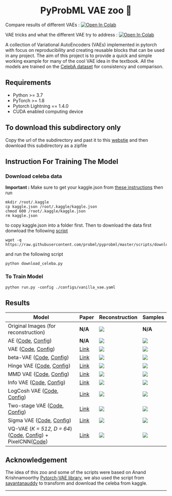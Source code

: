 <h1 align="center">
  <b>PyProbML VAE zoo 🐘 </b><br>
</h1>

Compare results of different VAEs : <a href="https://colab.research.google.com/github/probml/probml-notebooks/blob/main/notebooks/vae_compare_results.ipynb" target="_parent"><img src="https://colab.research.google.com/assets/colab-badge.svg" alt="Open In Colab"/></a>

VAE tricks and what the different VAE try to address : <a href="https://colab.research.google.com/github/probml/probml-notebooks/blob/main/notebooks/vae_tricks.ipynb" target="_parent"><img src="https://colab.research.google.com/assets/colab-badge.svg" alt="Open In Colab"/></a>

A collection of Variational AutoEncoders (VAEs) implemented in pytorch with focus on reproducibility and creating reusable blocks that can be used in any project. The aim of this project is to provide
a quick and simple working example for many of the cool VAE idea in the textbook. All the models are trained on the [CelebA dataset](http://mmlab.ie.cuhk.edu.hk/projects/CelebA.html)
for consistency and comparison. 

## Requirements
- Python >= 3.7
- PyTorch >= 1.8
- Pytorch Lightning  == 1.4.0
- CUDA enabled computing device

## To download this subdirectory only 

Copy the url of the subdirectory and past it to this [webstie](https://download-directory.github.io) and then download this subdirectory as a zipfile

## Instruction For Training The Model

### Download celeba data

**Important :** Make sure to get your kaggle.json from [these instructions](https://github.com/Kaggle/kaggle-api#api-credentials) then run 
```
mkdir /root/.kaggle 
cp kaggle.json /root/.kaggle/kaggle.json
chmod 600 /root/.kaggle/kaggle.json
rm kaggle.json
```

to copy kaggle.json into a folder first. Then to download the data first donwload the following [script](https://github.com/probml/pyprobml/blob/master/scripts/download_celeba.py)
```
wget -q https://raw.githubusercontent.com/probml/pyprobml/master/scripts/download_celeba.py
```
and run the following script
```
python download_celeba.py
```

### To Train Model

```
python run.py -config ./configs/vanilla_vae.yaml
```

## Results

| Model                                                                  | Paper                                            |Reconstruction | Samples |
|------------------------------------------------------------------------|--------------------------------------------------|---------------|---------|
| Original Images (for reconstruction)                                   |**N/A**                                           |    ![][1]     | **N/A** |
| AE ([Code][ae_code], [Config][ae_config])                              |**N/A**                                           |    ![][18]     | ![][19] |
| VAE ([Code][vae_code], [Config][vae_config])                           |[Link](https://arxiv.org/abs/1312.6114)           |    ![][2]     | ![][10] |
| beta-VAE ([Code][beta_vae_code], [Config][beta_vae_config])            |[Link](https://openreview.net/pdf?id=Sy2fzU9gl)    |    ![][20]     | ![][21] |
| Hinge VAE ([Code][hingevae_code], [Config][hingevae_config])           |[Link](https://arxiv.org/abs/1606.04934)          |    ![][3]     | ![][11] |
| MMD VAE ([Code][mmdvae_code], [Config][mmdvae_config])                 |[Link](https://arxiv.org/abs/1706.02262)          |    ![][4]     | ![][12] |
| Info VAE   ([Code][infovae_code], [Config][infovae_config])            |[Link](https://arxiv.org/abs/1706.02262)          |    ![][5]     | ![][13] |
| LogCosh VAE   ([Code][logcoshvae_code], [Config][logcoshvae_config])   |[Link](https://openreview.net/forum?id=rkglvsC9Ym)|    ![][6]     | ![][14] |
| Two-stage VAE   ([Code][twostage_code], [Config][twostage_config])     |[Link](https://arxiv.org/abs/1903.05789)          |    ![][7]     | ![][15] |
| Sigma VAE   ([Code][sigma_code], [Config][sigma_config])               |[Link](https://arxiv.org/abs/2006.13202)          |    ![][8]     | ![][16] |
| VQ-VAE (*K = 512, D = 64*) ([Code][vqvae_code], [Config][vqvae_config]) + PixelCNN([Code][pixelCNN_code]) |[Link](https://arxiv.org/abs/1711.00937)          |    ![][9]     | ![][17] |

## Acknowledgement

The idea of this zoo and some of the scripts were based on Anand Krishnamoorthy [Pytorch-VAE library](https://github.com/AntixK/PyTorch-VAE), we also used the script from [sayantanauddy](https://github.com/sayantanauddy/vae_lightning) to transform and download the celeba from kaggle. 

-----------

[ae_code]: https://github.com/probml/pyprobml/blob/master/scripts/vae/models/vanilla_ae.py
[vae_code]: https://github.com/probml/pyprobml/blob/master/scripts/vae/models/vanilla_vae.py
[mmdvae_code]: https://github.com/probml/pyprobml/blob/master/scripts/vae/models/mmd_vae.py
[hingevae_code]: https://github.com/probml/pyprobml/blob/master/scripts/vae/models/hinge_vae.py
[logcoshvae_code]: https://github.com/probml/pyprobml/blob/master/scripts/vae/models/logcosh_vae.py
[infovae_code]: https://github.com/probml/pyprobml/blob/master/scripts/vae/models/info_vae.py
[vqvae_code]: https://github.com/probml/pyprobml/blob/master/scripts/vae/models/vq_vae.py
[twostage_code]: https://github.com/probml/pyprobml/blob/master/scripts/vae/models/two_stage_vae.py
[sigma_code]: https://github.com/probml/pyprobml/blob/master/scripts/vae/models/sigma_vae.py
[pixelCNN_code]: https://github.com/probml/pyprobml/blob/master/scripts/vae/models/sigma_vae.py
[beta_vae_code]: https://github.com/probml/pyprobml/blob/master/scripts/vae/models/beta_vae.py

[ae_config]: https://github.com/probml/pyprobml/blob/master/scripts/vae/configs/vanilla_ae.yaml
[vae_config]: https://github.com/probml/pyprobml/blob/master/scripts/vae/configs/vanilla_vae.yaml
[logcoshvae_config]: https://github.com/AntixK/PyTorch-VAE/blob/master/configs/logcosh_vae.yaml
[infovae_config]: https://github.com/probml/pyprobml/blob/master/scripts/vae/configs/info_vae.yaml
[vqvae_config]: https://github.com/AntixK/PyTorch-VAE/blob/master/configs/vq_vae.yaml
[mmdvae_config]: https://github.com/probml/pyprobml/blob/master/scripts/vae/configs/mmd_vae.yaml
[hingevae_config]: https://github.com/probml/pyprobml/blob/master/scripts/vae/configs/hinge_vae.yaml
[twostage_config]: https://github.com/probml/pyprobml/blob/master/scripts/vae/configs/two_stage_vae.yaml
[sigma_config]: https://github.com/probml/pyprobml/blob/master/scripts/vae/configs/sigma_vae.yaml
[beta_vae_config]: https://github.com/probml/pyprobml/blob/master/scripts/vae/configs/beta_vae.yaml

[1]: https://github.com/probml/pyprobml/blob/master/scripts/vae/assets/original.png
[2]: https://github.com/probml/pyprobml/blob/master/scripts/vae/assets/vanilla_vae_recon.png
[3]: https://github.com/probml/pyprobml/blob/master/scripts/vae/assets/hinge_vae_recon.png
[4]: https://github.com/probml/pyprobml/blob/master/scripts/vae/assets/mmd_vae_recon.png
[5]: https://github.com/probml/pyprobml/blob/master/scripts/vae/assets/info_vae_recon.png
[6]: https://github.com/probml/pyprobml/blob/master/scripts/vae/assets/logcosh_vae_recon.png
[7]: https://github.com/probml/pyprobml/blob/master/scripts/vae/assets/two_stage_vae_recon.png
[8]: https://github.com/probml/pyprobml/blob/master/scripts/vae/assets/sigma_vae_recon.png
[9]: https://github.com/probml/pyprobml/blob/master/scripts/vae/assets/vq_vae_recon.png
[10]: https://github.com/probml/pyprobml/blob/master/scripts/vae/assets/vanilla_vae_samples.png
[11]: https://github.com/probml/pyprobml/blob/master/scripts/vae/assets/hinge_vae_samples.png
[12]: https://github.com/probml/pyprobml/blob/master/scripts/vae/assets/mmd_vae_samples.png
[13]: https://github.com/probml/pyprobml/blob/master/scripts/vae/assets/info_vae_samples.png
[14]: https://github.com/probml/pyprobml/blob/master/scripts/vae/assets/logcosh_vae_samples.png
[15]: https://github.com/probml/pyprobml/blob/master/scripts/vae/assets/two_stage_vae_samples.png
[16]: https://github.com/probml/pyprobml/blob/master/scripts/vae/assets/sigma_vae_samples.png
[17]: https://github.com/probml/pyprobml/blob/master/scripts/vae/assets/vq_vae_samples.png
[18]: https://github.com/probml/pyprobml/blob/master/scripts/vae/assets/vanilla_ae_recon.png
[19]: https://github.com/probml/pyprobml/blob/master/scripts/vae/assets/vanilla_ae_samples.png
[20]: https://github.com/probml/pyprobml/blob/master/scripts/vae/assets/beta_vae_recon.png
[21]: https://github.com/probml/pyprobml/blob/master/scripts/vae/assets/beta_vae_samples.png
